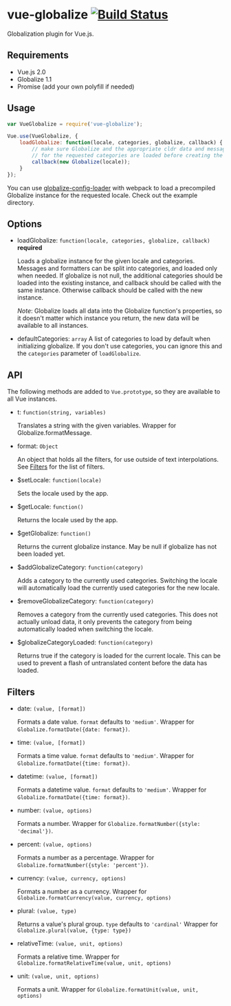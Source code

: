 # vue-globalize [![Build Status](https://travis-ci.org/nkovacs/vue-globalize.svg?branch=master)](https://travis-ci.org/nkovacs/vue-globalize)

Globalization plugin for Vue.js.

## Requirements

 - Vue.js 2.0
 - Globalize 1.1
 - Promise (add your own polyfill if needed)

## Usage

```js
var VueGlobalize = require('vue-globalize');

Vue.use(VueGlobalize, {
    loadGlobalize: function(locale, categories, globalize, callback) {
        // make sure Globalize and the appropriate cldr data and messages
        // for the requested categories are loaded before creating the instance
        callback(new Globalize(locale));
    }
});
```

You can use [globalize-config-loader](https://github.com/nkovacs/globalize-config-loader) with webpack to load a precompiled Globalize instance for the requested locale. Check out the example directory.

## Options

- loadGlobalize: `function(locale, categories, globalize, callback)` **required**

    Loads a globalize instance for the given locale and categories.
Messages and formatters can be split into categories, and loaded only when needed.
If globalize is not null, the additional categories should be loaded into
the existing instance, and callback should be called with the same instance.
Otherwise callback should be called with the new instance.

    *Note*: Globalize loads all data into the Globalize function's properties, so it doesn't matter which instance you return, the new data will be available to all instances.

- defaultCategories: `array`
    A list of categories to load by default when initializing globalize. If you don't use categories, you can ignore this and the `categories` parameter of `loadGlobalize`.

## API

The following methods are added to `Vue.prototype`, so they are available to all Vue instances.

- t: `function(string, variables)`

    Translates a string with the given variables. Wrapper for Globalize.formatMessage.

- format: `Object`

    An object that holds all the filters, for use outside of text interpolations.
    See [Filters](#filters) for the list of filters.

- $setLocale: `function(locale)`

    Sets the locale used by the app.

- $getLocale: `function()`

    Returns the locale used by the app.

- $getGlobalize: `function()`

    Returns the current globalize instance. May be null if globalize has not been loaded yet.

- $addGlobalizeCategory: `function(category)`

    Adds a category to the currently used categories.
    Switching the locale will automatically load the currently used categories for the new locale.

- $removeGlobalizeCategory: `function(category)`

    Removes a category from the currently used categories.
    This does not actually unload data, it only prevents the category from being automatically loaded
    when switching the locale.

- $globalizeCategoryLoaded: `function(category)`

    Returns true if the category is loaded for the current locale.
    This can be used to prevent a flash of untranslated content before the data has loaded.

## Filters

- date: `(value, [format])`

    Formats a date value.
    `format` defaults to `'medium'`.
    Wrapper for `Globalize.formatDate({date: format})`.
- time: `(value, [format])`

    Formats a time value.
    `format` defaults to `'medium'`.
    Wrapper for `Globalize.formatDate({time: format})`.
- datetime: `(value, [format])`

    Formats a datetime value.
    `format` defaults to `'medium'`.
    Wrapper for `Globalize.formatDate({time: format})`.

- number: `(value, options)`

    Formats a number.
    Wrapper for `Globalize.formatNumber({style: 'decimal'})`.
- percent: `(value, options)`

    Formats a number as a percentage.
    Wrapper for `Globalize.formatNumber({style: 'percent'})`.

- currency: `(value, currency, options)`

    Formats a number as a currency.
    Wrapper for `Globalize.formatCurrency(value, currency, options)`

- plural: `(value, type)`

    Returns a value's plural group.
    `type` defaults to `'cardinal'`
    Wrapper for `Globalize.plural(value, {type: type})`

- relativeTime: `(value, unit, options)`

    Formats a relative time.
    Wrapper for `Globalize.formatRelativeTime(value, unit, options)`

- unit: `(value, unit, options)`

    Formats a unit.
    Wrapper for `Globalize.formatUnit(value, unit, options)`
